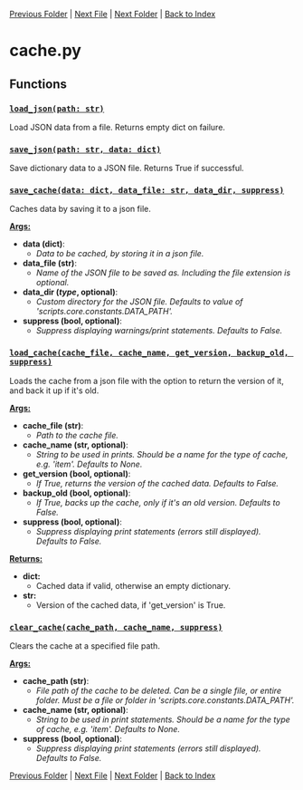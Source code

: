 [Previous Folder](../article_content/hotbar_slots_content.md) | [Next File](config_manager.md) | [Next Folder](../fluids/fluid_article.md) | [Back to Index](../../index.md)

# cache.py

## Functions

### [`load_json(path: str)`](https://github.com/Vaileasys/pz-wiki_parser/blob/main/scripts/core/cache.py#L10)

Load JSON data from a file. Returns empty dict on failure.

### [`save_json(path: str, data: dict)`](https://github.com/Vaileasys/pz-wiki_parser/blob/main/scripts/core/cache.py#L22)

Save dictionary data to a JSON file. Returns True if successful.

### [`save_cache(data: dict, data_file: str, data_dir, suppress)`](https://github.com/Vaileasys/pz-wiki_parser/blob/main/scripts/core/cache.py#L33)

Caches data by saving it to a json file.


<ins>**Args:**</ins>
  - **data (dict)**:
      - _Data to be cached, by storing it in a json file._
  - **data_file (str)**:
      - _Name of the JSON file to be saved as. Including the file extension is optional._
  - **data_dir (_type_, optional)**:
      - _Custom directory for the JSON file. Defaults to value of 'scripts.core.constants.DATA_PATH'._
  - **suppress (bool, optional)**:
      - _Suppress displaying warnings/print statements. Defaults to False._

### [`load_cache(cache_file, cache_name, get_version, backup_old, suppress)`](https://github.com/Vaileasys/pz-wiki_parser/blob/main/scripts/core/cache.py#L60)

Loads the cache from a json file with the option to return the version of it, and back it up if it's old.


<ins>**Args:**</ins>
  - **cache_file (str)**:
      - _Path to the cache file._
  - **cache_name (str, optional)**:
      - _String to be used in prints. Should be a name for the type of cache, e.g. 'item'. Defaults to None._
  - **get_version (bool, optional)**:
      - _If True, returns the version of the cached data. Defaults to False._
  - **backup_old (bool, optional)**:
      - _If True, backs up the cache, only if it's an old version. Defaults to False._
  - **suppress (bool, optional)**:
      - _Suppress displaying print statements (errors still displayed). Defaults to False._

<ins>**Returns:**</ins>
  - **dict:**
      - Cached data if valid, otherwise an empty dictionary.
  - **str:**
      - Version of the cached data, if 'get_version' is True.

### [`clear_cache(cache_path, cache_name, suppress)`](https://github.com/Vaileasys/pz-wiki_parser/blob/main/scripts/core/cache.py#L109)

Clears the cache at a specified file path.


<ins>**Args:**</ins>
  - **cache_path (str)**:
      - _File path of the cache to be deleted. Can be a single file, or entire folder. Must be a file or folder in 'scripts.core.constants.DATA_PATH'._
  - **cache_name (str, optional)**:
      - _String to be used in print statements. Should be a name for the type of cache, e.g. 'item'. Defaults to None._
  - **suppress (bool, optional)**:
      - _Suppress displaying print statements (errors still displayed). Defaults to False._



[Previous Folder](../article_content/hotbar_slots_content.md) | [Next File](config_manager.md) | [Next Folder](../fluids/fluid_article.md) | [Back to Index](../../index.md)
